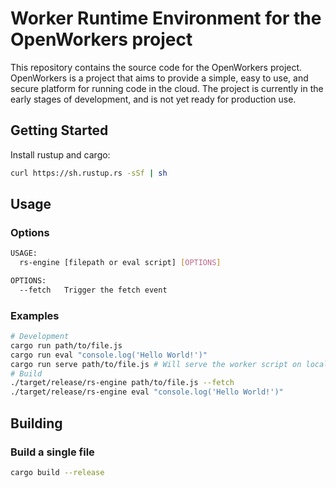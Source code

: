 # Worker Runtime Environment for the OpenWorkers project

This repository contains the source code for the OpenWorkers project. OpenWorkers is a project that aims to provide a simple, easy to use, and secure platform for running code in the cloud. The project is currently in the early stages of development, and is not yet ready for production use.

## Getting Started

Install rustup and cargo:

```bash
curl https://sh.rustup.rs -sSf | sh
```

## Usage

### Options
```bash
USAGE:
  rs-engine [filepath or eval script] [OPTIONS]

OPTIONS:
  --fetch   Trigger the fetch event
```

### Examples
```bash
# Development
cargo run path/to/file.js
cargo run eval "console.log('Hello World!')"
cargo run serve path/to/file.js # Will serve the worker script on localhost:3000
# Build
./target/release/rs-engine path/to/file.js --fetch
./target/release/rs-engine eval "console.log('Hello World!')"
```

## Building

### Build a single file
```bash
cargo build --release
```
